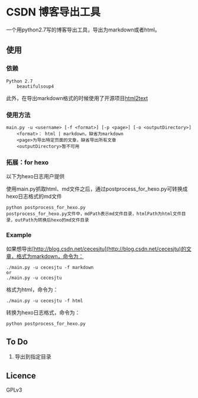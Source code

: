 # CSDN 博客导出工具

一个用python2.7写的博客导出工具，导出为markdown或者html。

## 使用

### 依赖
	
	Python 2.7
		beautifulsoup4

此外，在导出markdown格式的时候使用了开源项目[html2text](https://github.com/aaronsw/html2text)

### 使用方法
	
	main.py -u <username> [-f <format>] [-p <page>] [-o <outputDirectory>]
		<format>： html | markdown，缺省为markdown
		<page>为导出特定页面的文章，缺省导出所有文章
		<outputDirectory>暂不可用

### 拓展：for hexo

以下为hexo日志用户提供

使用main.py抓取html、md文件之后，通过postprocess_for_hexo.py可转换成hexo日志格式的md文件

    python postprocess_for_hexo.py
    postprocess_for_hexo.py文件中，mdPath表示md文件目录，htmlPath为html文件目录，outPath为转换后hexo的md文件目录

### Example

如果想导出[http://blog.csdn.net/cecesjtu](http://blog.csdn.net/cecesjtu)的文章，格式为markdown，命令为：

	./main.py -u cecesjtu -f markdown
	or
	./main.py -u cecesjtu

格式为html，命令为：

	./main.py -u cecesjtu -f html

转换为hexo日志格式，命令为：

    python postprocess_for_hexo.py


## To Do

1. 导出到指定目录

## Licence

GPLv3
